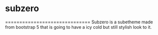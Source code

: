 # subzero

==============================
Subzero is a subetheme made from bootstrap 5 that is going to have a icy cold but still stylish look to it.
